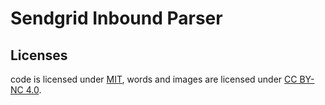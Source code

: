 # Sendgrid Inbound Parser

## Licenses
code is licensed under [MIT](./LICENSE),
words and images are licensed under [CC BY-NC 4.0](https://creativecommons.org/licenses/by-nc/4.0/).
